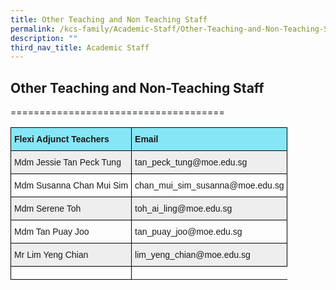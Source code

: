```yaml
---
title: Other Teaching and Non Teaching Staff
permalink: /kcs-family/Academic-Staff/Other-Teaching-and-Non-Teaching-Staff/
description: ""
third_nav_title: Academic Staff
---
```

## Other Teaching and Non-Teaching Staff
=====================================
<style type="text/css">
.tg  {border-collapse:collapse;border-spacing:0;}
.tg td{border-color:black;border-style:solid;border-width:1px;font-family:Arial, sans-serif;font-size:14px;
  overflow:hidden;padding:10px 5px;word-break:normal;}
.tg th{border-color:black;border-style:solid;border-width:1px;font-family:Arial, sans-serif;font-size:14px;
  font-weight:normal;overflow:hidden;padding:10px 5px;word-break:normal;}
.tg .tg-9fs4{background-color:#87E6F5;font-weight:bold;text-align:left;vertical-align:top}
.tg .tg-r5gp{background-color:#EEE;text-align:left;vertical-align:top}
.tg .tg-0lax{text-align:left;vertical-align:top}
</style>
<table class="tg">
<thead>
  <tr>
    <th class="tg-9fs4">Flexi Adjunct Teachers</th>
    <th class="tg-9fs4"><span style="font-weight:bolder">Email</span></th>
  </tr>
</thead>
<tbody>
  <tr>
    <td class="tg-r5gp">Mdm Jessie Tan Peck Tung</td>
    <td class="tg-r5gp">tan_peck_tung@moe.edu.sg</td>
  </tr>
  <tr>
    <td class="tg-0lax">Mdm Susanna Chan Mui Sim</td>
    <td class="tg-0lax">chan_mui_sim_susanna@moe.edu.sg</td>
  </tr>
  <tr>
    <td class="tg-r5gp">Mdm Serene Toh</td>
    <td class="tg-r5gp">toh_ai_ling@moe.edu.sg</td>
  </tr>
  <tr>
    <td class="tg-0lax">Mdm Tan Puay Joo</td>
    <td class="tg-0lax">tan_puay_joo@moe.edu.sg</td>
  </tr>
  <tr>
    <td class="tg-r5gp">Mr Lim Yeng Chian</td>
    <td class="tg-r5gp">lim_yeng_chian@moe.edu.sg</td>
  </tr>
  <tr>
    <td class="tg-0lax">
</td></tr></tbody>
</table>